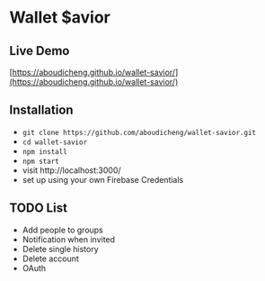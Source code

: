 # Wallet $avior

## Live Demo
[https://aboudicheng.github.io/wallet-savior/](https://aboudicheng.github.io/wallet-savior/)

## Installation

* `git clone https://github.com/aboudicheng/wallet-savior.git`
* `cd wallet-savior`
* `npm install`
* `npm start`
* visit http://localhost:3000/
* set up using your own Firebase Credentials

## TODO List

* Add people to groups
* Notification when invited
* Delete single history
* Delete account
* OAuth 

